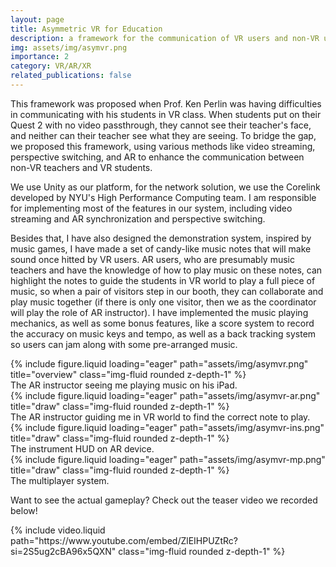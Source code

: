 ```yaml
---
layout: page
title: Asymmetric VR for Education
description: a framework for the communication of VR users and non-VR users, presented in SIGGRAPH 2023 Immersive Pavilion.
img: assets/img/asymvr.png
importance: 2
category: VR/AR/XR
related_publications: false
---
```


This framework was proposed when Prof. Ken Perlin was having difficulties in communicating with his students in VR class. When students put on their Quest 2 with no video passthrough, they cannot see their teacher's face, and neither can their teacher see what they are seeing. To bridge the gap, we proposed this framework, using various methods like video streaming, perspective switching, and AR to enhance the communication between non-VR teachers and VR students.

We use Unity as our platform, for the network solution, we use the Corelink developed by NYU's High Performance Computing team. I am responsible for implementing most of the features in our system, including video streaming and AR synchronization and perspective switching. 

Besides that, I have also designed the demonstration system, inspired by music games, I have made a set of candy-like music notes that will make sound once hitted by VR users. AR users, who are presumably music teachers and have the knowledge of how to play music on these notes, can highlight the notes to guide the students in VR world to play a full piece of music, so when a pair of visitors step in our booth, they can collaborate and play music together (if there is only one visitor, then we as the coordinator will play the role of AR instructor). I have implemented the music playing mechanics, as well as some bonus features, like a score system to record the accuracy on music keys and tempo, as well as a back tracking system so users can jam along with some pre-arranged music.

<div class="row">
    <div class="col-sm mt-3 mt-md-0">
        {% include figure.liquid loading="eager" path="assets/img/asymvr.png" title="overview" class="img-fluid rounded z-depth-1" %}
    </div>
</div>
<div class="caption">
    The AR instructor seeing me playing music on his iPad.
</div>

<div class="row">
    <div class="col-sm mt-3 mt-md-0">
        {% include figure.liquid loading="eager" path="assets/img/asymvr-ar.png" title="draw" class="img-fluid rounded z-depth-1" %}
    </div>
</div>
<div class="caption">
    The AR instructor guiding me in VR world to find the correct note to play.
</div>

<div class="row">
    <div class="col-sm mt-3 mt-md-0">
        {% include figure.liquid loading="eager" path="assets/img/asymvr-ins.png" title="draw" class="img-fluid rounded z-depth-1" %}
    </div>
</div>
<div class="caption">
    The instrument HUD on AR device.
</div>

<div class="row">
    <div class="col-sm mt-3 mt-md-0">
        {% include figure.liquid loading="eager" path="assets/img/asymvr-mp.png" title="draw" class="img-fluid rounded z-depth-1" %}
    </div>
</div>
<div class="caption">
    The multiplayer system.
</div>

Want to see the actual gameplay? Check out the teaser video we recorded below!

<div class="row mt-3">
    <div class="col-sm mt-3 mt-md-0">
        {% include video.liquid path="https://www.youtube.com/embed/ZlEIHPUZtRc?si=2S5ug2cBA96x5QXN" class="img-fluid rounded z-depth-1" %}
    </div>
</div>